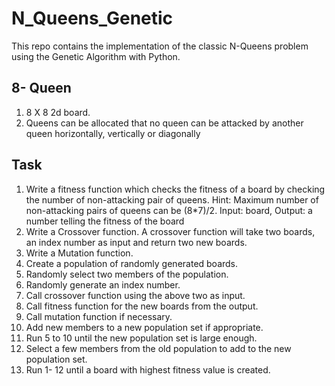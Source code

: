 # N_Queens_Genetic
This repo contains the implementation of the classic N-Queens problem using the Genetic Algorithm with Python.

## 8- Queen

1. 8 X 8 2d board.
2. Queens can be allocated that no queen can be attacked by another queen horizontally, vertically or diagonally

## Task

1. Write a fitness function which checks the fitness of a board by checking the number of non-attacking pair of queens.   Hint: Maximum number of non-attacking pairs of queens can be (8*7)/2. Input: board, Output: a number telling the fitness of the board
2. Write a Crossover function. A crossover function will take two boards, an index number as input and return two new boards.
3. Write a Mutation function.
4. Create a population of randomly generated boards.
5. Randomly select two members of the population.
6. Randomly generate an index number.  
7. Call crossover function using the above two as input.  
8. Call fitness function for the new boards from the output.
9. Call mutation function if necessary.
10. Add new members to a new population set if appropriate.
11. Run 5 to 10 until the new population set is large enough.
12. Select a few members from the old population to add to the new population set.
13. Run 1- 12 until a board with highest fitness value is created.
